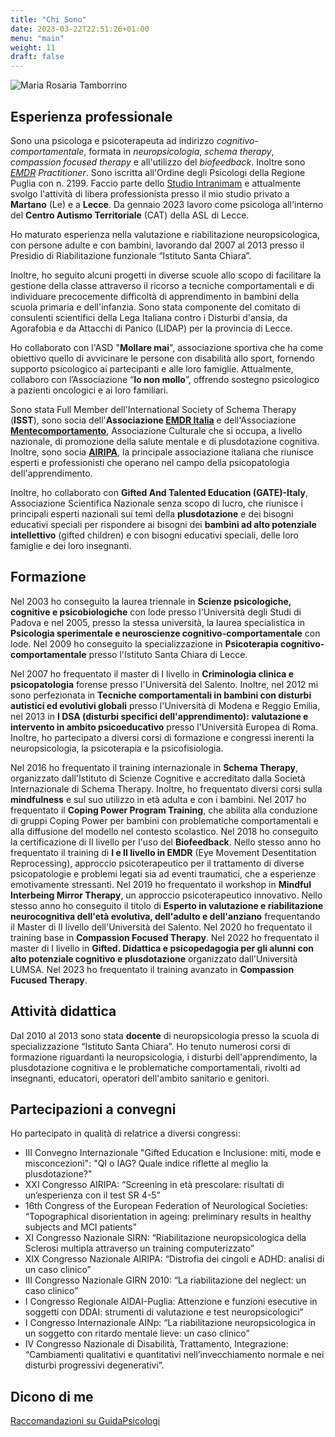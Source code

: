 ```yaml
---
title: "Chi Sono"
date: 2023-03-22T22:51:26+01:00
menu: "main"
weight: 11
draft: false
---
```


![Maria Rosaria Tamborrino](/maria-rosaria-tamborrino-piccola.jpg)

## Esperienza professionale

Sono una psicologa e psicoterapeuta ad indirizzo *cognitivo-comportamentale*, formata in *neuropsicologia*, *schema therapy*, *compassion focused therapy* e all'utilizzo del *biofeedback*. Inoltre sono *[EMDR](/blog/cose-lemdr-e-perche-e-utile) Practitioner*.
Sono iscritta all'Ordine degli Psicologi della Regione Puglia con n. 2199. Faccio parte dello [Studio Intranimam](https://www.guidapsicologi.it/studio/intranimam) e attualmente svolgo l'attività di libera professionista presso il mio studio privato a **Martano** (Le) e a **Lecce**. ​Da gennaio 2023 lavoro come psicologa all'interno del **Centro Autismo Territoriale** (CAT) della ASL di Lecce.

Ho maturato esperienza nella valutazione e riabilitazione neuropsicologica, con persone adulte e con bambini, lavorando dal 2007 al 2013 presso il Presidio di Riabilitazione funzionale “Istituto Santa Chiara”.

Inoltre, ho seguito alcuni progetti in diverse scuole allo scopo di facilitare la gestione della classe attraverso il ricorso a tecniche comportamentali e di individuare precocemente difficoltà di apprendimento in bambini della scuola primaria e dell'infanzia.
Sono stata componente del comitato di consulenti scientifici della Lega Italiana contro i Disturbi d'ansia, da Agorafobia e da Attacchi di Panico (LIDAP) per la provincia di Lecce.

Ho collaborato con l'ASD "**Mollare mai**", associazione sportiva che ha come obiettivo quello di avvicinare le persone con disabilità allo sport, fornendo supporto psicologico ai partecipanti e alle loro famiglie. Attualmente, collaboro con l’Associazione “**Io non mollo**”, offrendo sostegno psicologico a pazienti oncologici e ai loro familiari.

Sono stata Full Member dell'International Society of Schema Therapy (**ISST**), sono socia dell'**Associazione [EMDR Italia](https://emdr.it)** e dell'Associazione **[Mentecomportamento](https://www.mentecomportamento.it)**, Associazione Culturale che si occupa, a livello nazionale, di promozione della salute mentale e di plusdotazione cognitiva. Inoltre, sono socia **[AIRIPA](https://www.airipa.it)**, la principale associazione italiana che riunisce esperti e professionisti che operano nel campo della psicopatologia dell'apprendimento.

Inoltre, ho collaborato con **Gifted And Talented Education (GATE)-Italy**, Associazione Scientifica Nazionale senza scopo di lucro, che riunisce i principali esperti nazionali sui temi della **plusdotazione** e dei bisogni educativi speciali per rispondere ai bisogni dei **bambini ad alto potenziale intellettivo** (gifted children) e con bisogni educativi speciali, delle loro famiglie e dei loro insegnanti.

## Formazione

Nel 2003 ho conseguito la laurea triennale in **Scienze psicologiche, cognitive e psicobiologiche** con lode presso l'Università degli Studi di Padova e nel 2005, presso la stessa università, la laurea specialistica in **Psicologia sperimentale e neuroscienze cognitivo-comportamentale** con lode. Nel 2009 ho conseguito la specializzazione in **Psicoterapia cognitivo-comportamentale** presso l'Istituto Santa Chiara di Lecce.

Nel 2007 ho frequentato il master di I livello in **Criminologia clinica e psicopatologia** forense presso l'Università del Salento. Inoltre, nel 2012 mi sono perfezionata in **Tecniche comportamentali in bambini con disturbi autistici ed evolutivi globali** presso l'Università di Modena e Reggio Emilia, nel 2013 in **I DSA (disturbi specifici dell'apprendimento): valutazione e intervento in ambito psicoeducativo** presso l'Università Europea di Roma. Inoltre, ho partecipato a diversi corsi di formazione e congressi inerenti la neuropsicologia, la psicoterapia e la psicofisiologia.

Nel 2016 ho frequentato il training internazionale in **Schema Therapy**, organizzato dall'Istituto di Scienze Cognitive e accreditato dalla Società Internazionale di Schema Therapy.
Inoltre, ho frequentato diversi corsi sulla **mindfulness** e sul suo utilizzo in età adulta e con i bambini.
Nel 2017 ho frequentato il **Coping Power Program Training**, che abilita alla conduzione di gruppi Coping Power per bambini con problematiche comportamentali e alla diffusione del modello nel contesto scolastico.
Nel 2018 ho conseguito la certificazione di II livello per l'uso del **Biofeedback**. Nello stesso anno ho frequentato il training di **I e II livello in EMDR** (Eye Movement Desentitation Reprocessing), approccio psicoterapeutico per il trattamento di diverse psicopatologie e problemi legati sia ad eventi traumatici, che a esperienze emotivamente stressanti.
Nel 2019 ho frequentato il workshop in **Mindful Interbeing Mirror Therapy**, un approccio psicoterapeutico innovativo. Nello stesso anno ho conseguito il titolo di **Esperto in valutazione e riabilitazione neurocognitiva dell'età evolutiva, dell'adulto e dell'anziano** frequentando il Master di II livello dell'Università del Salento.
Nel 2020 ho frequentato il training base in **Compassion Focused Therapy**.
Nel 2022 ho frequentato il master di I livello in **Gifted. Didattica  e psicopedagogia per gli alunni con alto potenziale cognitivo e plusdotazione** organizzato dall'Università LUMSA.
Nel 2023 ho frequentato il training avanzato in **Compassion Fucused Therapy**.

## Attività didattica

Dal 2010 al 2013 sono stata **docente** di neuropsicologia presso la scuola di specializzazione “Istituto Santa Chiara”.
Ho tenuto numerosi corsi di formazione riguardanti la neuropsicologia, i disturbi dell'apprendimento, la plusdotazione cognitiva e le problematiche comportamentali, rivolti ad insegnanti, educatori, operatori dell'ambito sanitario e genitori. 

## Partecipazioni a convegni

Ho partecipato in qualità di relatrice a diversi congressi:

* III Convegno Internazionale "Gifted Education e Inclusione: miti, mode e misconcezioni":  "QI o IAG? Quale indice riflette al meglio la plusdotazione?"
* XXI Congresso AIRIPA: “Screening in età prescolare: risultati di un’esperienza con il test SR 4-5”
* 16th Congress of the European Federation of Neurological Societies: “Topographical disorientation in ageing: preliminary results in healthy subjects and MCI patients”
* XI Congresso Nazionale SIRN: “Riabilitazione neuropsicologica della Sclerosi multipla attraverso un training computerizzato”
* XIX Congresso Nazionale AIRIPA: “Distrofia dei cingoli e ADHD: analisi di un caso clinico”
* III Congresso Nazionale GIRN 2010: “La riabilitazione del neglect: un caso clinico”
* I Congresso Regionale AIDAI-Puglia: Attenzione e funzioni esecutive in soggetti con DDAI: strumenti di valutazione e test neuropsicologici”
* I Congresso Internazionale AINp: “La riabilitazione neuropsicologica in un soggetto con ritardo mentale lieve: un caso clinico”
* IV Congresso Nazionale di Disabilità, Trattamento, Integrazione: “Cambiamenti qualitativi e quantitativi nell’invecchiamento normale e nei disturbi progressivi degenerativi”.

## Dicono di me

[Raccomandazioni su GuidaPsicologi](https://www.guidapsicologi.it/studio/dottssa-maria-rosaria-tamborrino/opinioni)